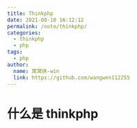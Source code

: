 ```yaml
---
title: Thinkphp
date: 2021-08-10 16:12:12
permalink: /note/thinkphp/
categories:
  - thinkphp
  - php
tags:
  - php
author:
  name: 窝窝侠-win
  link: https://github.com/wangwen112255
---
```

# 什么是 thinkphp

